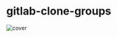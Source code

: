# gitlab-clone-groups
![cover](https://gitlab-clone.stockageenligne.com/images/3197daf5565c6657f1af4758d2a9b3178181cfa5.jpeg)
